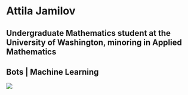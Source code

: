 # Attila Jamilov
## Undergraduate Mathematics student at the University of Washington, minoring in Applied Mathematics
## Bots | Machine Learning

<a href="https://github.com/attilajam">
  <img src="https://github-stats-alpha.vercel.app/api?username=attilajam">
</a>
<!--
**attilajam/attilajam** is a ✨ _special_ ✨ repository because its `README.md` (this file) appears on your GitHub profile.

Here are some ideas to get you started:

- 🔭 I’m currently working on ...
- 🌱 I’m currently learning ...
- 👯 I’m looking to collaborate on ...
- 🤔 I’m looking for help with ...
- 💬 Ask me about ...
- 📫 How to reach me: ...
- 😄 Pronouns: ...
- ⚡ Fun fact: ...
-->
